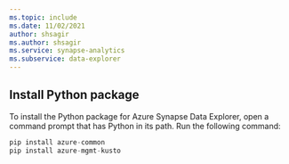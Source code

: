 ```yaml
---
ms.topic: include
ms.date: 11/02/2021
author: shsagir
ms.author: shsagir
ms.service: synapse-analytics
ms.subservice: data-explorer
---
```

## Install Python package

To install the Python package for Azure Synapse Data Explorer, open a command prompt that has Python in its path. Run the following command:

```python
pip install azure-common
pip install azure-mgmt-kusto
```
